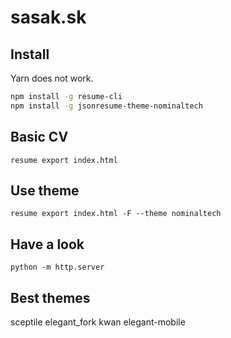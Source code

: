 
# sasak.sk

## Install

Yarn does not work.
```sh
npm install -g resume-cli
npm install -g jsonresume-theme-nominaltech
```

## Basic CV
```
resume export index.html
```

## Use theme
```
resume export index.html -F --theme nominaltech
```

## Have a look
```
python -m http.server
````

## Best themes

sceptile
elegant_fork
kwan
elegant-mobile
